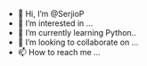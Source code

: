 - 👋 Hi, I’m @SerjioP
- 👀 I’m interested in ...
- 🌱 I’m currently learning Python..
- 💞️ I’m looking to collaborate on ...
- 📫 How to reach me ...

<!---
SerjioP/SerjioP is a ✨ special ✨ repository because its `README.md` (this file) appears on your GitHub profile.
You can click the Preview link to take a look at your changes.
--->
